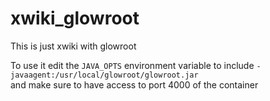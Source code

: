 # xwiki_glowroot

This is just xwiki with glowroot

To use it edit the `JAVA_OPTS` environment variable to include `-javaagent:/usr/local/glowroot/glowroot.jar`  
and make sure to have access to port 4000 of the container

